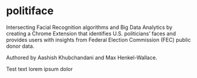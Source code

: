 # politiface

Intersecting Facial Recognition algorithms and Big Data Analytics by creating a Chrome Extension that identifies U.S. politicians’ faces and provides users with insights from Federal Election Commission (FEC) public donor data. 

Authored by Aashish Khubchandani and Max Henkel-Wallace.


Test text lorem ipsum dolor